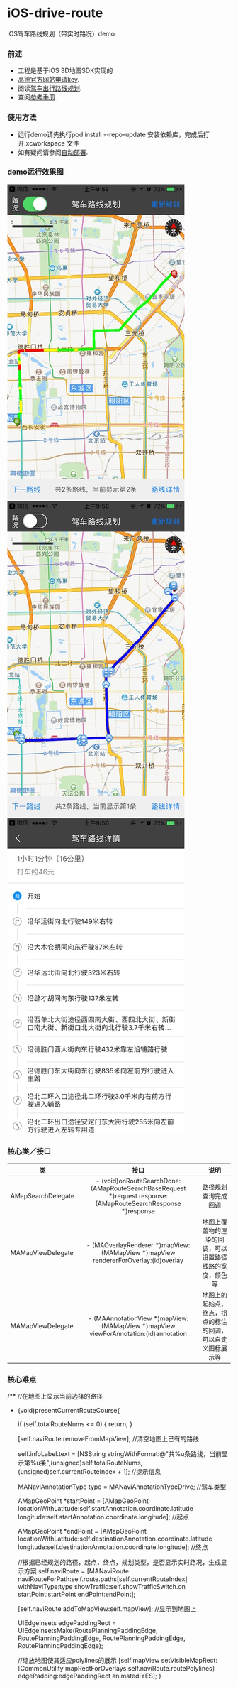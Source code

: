 # iOS-drive-route
iOS驾车路线规划（带实时路况）demo

### 前述

- 工程是基于iOS 3D地图SDK实现的
- [高德官方网站申请key](http://lbs.amap.com/api/ios-sdk/guide/create-project/get-key/#t1).
- 阅读[驾车出行路线规划](http://lbs.amap.com/api/ios-sdk/guide/route-plan/drive/#paras-result).
- 查阅[参考手册](http://a.amap.com/lbs/static/unzip/iOS_Map_Doc/AMap_iOS_API_Doc_3D/index.html).

### 使用方法

- 运行demo请先执行pod install --repo-update 安装依赖库，完成后打开.xcworkspace 文件
- 如有疑问请参阅[自动部署](http://lbs.amap.com/api/ios-sdk/guide/create-project/cocoapods/).

### demo运行效果图

![Screenshot](./ScreenShots/screenshot0.jpeg)
![Screenshot](./ScreenShots/screenshot1.jpeg)
![Screenshot](./ScreenShots/screenshot2.jpeg)

### 核心类／接口

| 类    | 接口  | 说明   |
| -----|:-----:|:-----:|
| AMapSearchDelegate | 	- (void)onRouteSearchDone:(AMapRouteSearchBaseRequest *)request response:(AMapRouteSearchResponse *)response | 路径规划查询完成回调 |
| MAMapViewDelegate | - (MAOverlayRenderer *)mapView:(MAMapView *)mapView rendererForOverlay:(id<MAOverlay>)overlay | 地图上覆盖物的渲染的回调，可以设置路径线路的宽度，颜色等 |
| MAMapViewDelegate | - (MAAnnotationView *)mapView:(MAMapView *)mapView viewForAnnotation:(id<MAAnnotation>)annotation | 地图上的起始点，终点，拐点的标注的回调，可以自定义图标展示等 |

### 核心难点

/**
//在地图上显示当前选择的路径
- (void)presentCurrentRouteCourse{

    if (self.totalRouteNums <= 0) {
        return;
    }

    [self.naviRoute removeFromMapView];  //清空地图上已有的路线

    self.infoLabel.text = [NSString stringWithFormat:@"共%u条路线，当前显示第%u条",(unsigned)self.totalRouteNums,(unsigned)self.currentRouteIndex + 1];  //提示信息

    MANaviAnnotationType type = MANaviAnnotationTypeDrive; //驾车类型

    AMapGeoPoint *startPoint = [AMapGeoPoint locationWithLatitude:self.startAnnotation.coordinate.latitude longitude:self.startAnnotation.coordinate.longitude]; //起点

    AMapGeoPoint *endPoint = [AMapGeoPoint locationWithLatitude:self.destinationAnnotation.coordinate.latitude longitude:self.destinationAnnotation.coordinate.longitude];  //终点

    //根据已经规划的路径，起点，终点，规划类型，是否显示实时路况，生成显示方案
    self.naviRoute = [MANaviRoute naviRouteForPath:self.route.paths[self.currentRouteIndex] withNaviType:type showTraffic:self.showTrafficSwitch.on startPoint:startPoint endPoint:endPoint];

    [self.naviRoute addToMapView:self.mapView];  //显示到地图上

    UIEdgeInsets edgePaddingRect = UIEdgeInsetsMake(RoutePlanningPaddingEdge, RoutePlanningPaddingEdge, RoutePlanningPaddingEdge, RoutePlanningPaddingEdge); 

    //缩放地图使其适应polylines的展示
    [self.mapView setVisibleMapRect:[CommonUtility mapRectForOverlays:self.naviRoute.routePolylines]
                        edgePadding:edgePaddingRect
                           animated:YES];
}
